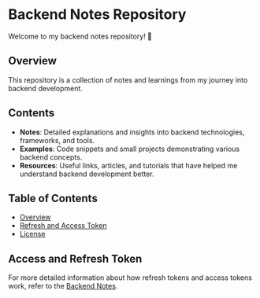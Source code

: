 # Backend Notes Repository

Welcome to my backend notes repository! 🚀

## Overview

This repository is a collection of notes and learnings from my journey into backend development. 

## Contents

- **Notes**: Detailed explanations and insights into backend technologies, frameworks, and tools.
- **Examples**: Code snippets and small projects demonstrating various backend concepts.
- **Resources**: Useful links, articles, and tutorials that have helped me understand backend development better.

## Table of Contents
- [Overview](#overview)
- [Refresh and Access Token](#refresh-accessToken)
- [License](#license)




## Access and Refresh Token
For more detailed information about how refresh tokens and access tokens work, refer to the [Backend Notes](refresh-accessToken.md).


